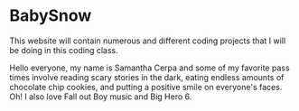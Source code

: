 # BabySnow
This website will contain numerous and different coding projects that I will be doing in this coding class. 

Hello everyone, my name is Samantha Cerpa and some of my favorite pass times involve reading scary stories in the dark, eating endless amounts of chocolate chip cookies, and putting a positive smile on everyone's faces. Oh! I also love Fall out Boy music and Big Hero 6. 
